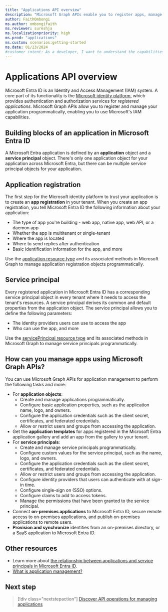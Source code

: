 ```yaml
---
title: "Applications API overview"
description: "Microsoft Graph APIs enable you to register apps, manage app properties and configurations, secure access to on-premises apps, and synchronize identities from on-premises and SaaS apps to Microsoft Entra ID."
author: FaithOmbongi
ms.author: ombongifaith
ms.reviewer: sureshja
ms.localizationpriority: high
ms.prod: "applications"
ms.custom: scenarios:getting-started
ms.date: 01/23/2024
#customer intent: As a developer, I want to understand the capabilities available to manage a Microsoft Entra application programmatically using Microsoft Graph.
---
```


# Applications API overview

Microsoft Entra ID is an Identity and Access Management (IAM) system. A core part of its functionality is the [Microsoft identity platform](/entra/identity-platform/v2-overview), which provides authentication and authorization services for *registered applications*. Microsoft Graph APIs allow you to register and manage your application programmatically, enabling you to use Microsoft's IAM capabilities.

## Building blocks of an application in Microsoft Entra ID

A Microsoft Entra application is defined by an **application** object and a **service principal** object. There's only one application object for your application across Microsoft Entra, but there can be multiple service principal objects for your application. 

## Application registration

The first step for the Microsoft identity platform to trust your application is to create an **app registration** in your tenant. When you create an app registration, you tell Microsoft Entra ID the following information about your application:

- The type of app you're building - web app, native app, web API, or a daemon app
- Whether the app is multitenant or single-tenant
- Where the app is located
- Where to send replies after authentication
- Basic identification information for the app, and more

Use the [application resource type](/graph/api/resources/application) and its associated methods in Microsoft Graph to manage application registration objects programmatically.

## Service principal

Every registered application in Microsoft Entra ID has a corresponding service principal object in every tenant where it needs to access the tenant's resources. A service principal derives its common and default properties from the application object. The service principal allows you to define the following parameters:

- The identity providers users can use to access the app
- Who can use the app, and more

Use the [servicePrincipal resource type](/graph/api/resources/serviceprincipal) and its associated methods in Microsoft Graph to manage service principals programmatically.

## How can you manage apps using Microsoft Graph APIs?

You can use Microsoft Graph APIs for application management to perform the following tasks and more:

- For **application objects**:
  - Create and manage applications programmatically.
  - Configure basic application properties, such as the application name, logo, and owners.
  - Configure the application credentials such as the client secret, certificates, and federated credentials.
  - Allow or restrict users and groups from accessing the application.
- Get the **application templates** for apps registered in the Microsoft Entra application gallery and add an app from the gallery to your tenant.
- For **service principals**:
  - Create and manage service principals programmatically.
  - Configure custom values for the service principal, such as the name, logo, and owners.
  - Configure the application credentials such as the client secret, certificates, and federated credentials.
  - Allow or restrict users and groups from accessing the application.
  - Configure identity providers that users can authenticate with at sign-in time.
  - Configure single-sign on (SSO) options.
  - Configure claims to add to access tokens.
  - Manage the permissions that have been granted to the service principal.
- Connect **on-premises applications** to Microsoft Entra ID, secure remote access to on-premises applications, and publish on-premises applications to remote users.
- **Provision and synchronize** identities from an on-premises directory, or a SaaS application to Microsoft Entra ID.

## Other resources

- Learn more about [the relationship between applications and service principals in Microsoft Entra ID](/entra/identity-platform/app-objects-and-service-principals#relationship-between-application-objects-and-service-principals).
- [What is application management?](/entra/identity/enterprise-apps/what-is-application-management)

## Next step

> [!div class="nextstepaction"]
> [Discover API operations for managing applications](/graph/tutorial-applications-basics)
